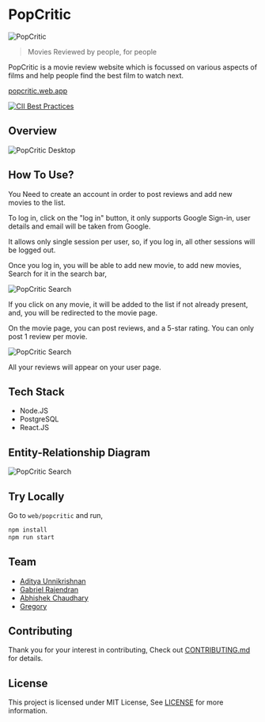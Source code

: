 # PopCritic

![PopCritic](https://popcritic.web.app/readme.png)

> Movies Reviewed by people, for people

PopCritic is a movie review website which is focussed on various aspects of films and help people find the best film to watch next.

[popcritic.web.app](https://popcritic.web.app)

[![CII Best Practices](https://bestpractices.coreinfrastructure.org/projects/5985/badge)](https://bestpractices.coreinfrastructure.org/projects/5985)

## Overview

![PopCritic Desktop](https://raw.githubusercontent.com/theabbie/PopCritic/master/Images/desktop.JPG)

## How To Use?

You Need to create an account in order to post reviews and add new movies to the list.

To log in, click on the "log in" button, it only supports Google Sign-in, user details and email will be taken from Google.

It allows only single session per user, so, if you log in, all other sessions will be logged out.

Once you log in, you will be able to add new movie, to add new movies, Search for it in the search bar,

![PopCritic Search](https://raw.githubusercontent.com/theabbie/PopCritic/master/Images/search.JPG)

If you click on any movie, it will be added to the list if not already present, and, you will be redirected to the movie page.

On the movie page, you can post reviews, and a 5-star rating. You can only post 1 review per movie.

![PopCritic Search](https://raw.githubusercontent.com/theabbie/PopCritic/master/Images/review.JPG)

All your reviews will appear on your user page.

## Tech Stack

* Node.JS
* PostgreSQL
* React.JS

## Entity-Relationship Diagram

![PopCritic Search](https://raw.githubusercontent.com/theabbie/PopCritic/master/Images/ERD.png)

## Try Locally

Go to `web/popcritic` and run,

```sh
npm install
npm run start
```

## Team

* [Aditya Unnikrishnan](https://github.com/CharieBlastX7)
* [Gabriel Rajendran](https://github.com/rgab1508)
* [Abhishek Chaudhary](https://theabbie.github.io/)
* [Gregory](https://github.com/gregbg218)

## Contributing

Thank you for your interest in contributing, Check out [CONTRIBUTING.md](/CONTRIBUTING.md) for details.

## License

This project is licensed under MIT License, See [LICENSE](/LICENSE) for more information.
